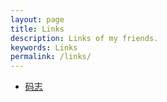 ```yaml
---
layout: page
title: Links
description: Links of my friends.
keywords: Links
permalink: /links/
---
```


<ul>
<li><a href="http://mazhuang.org/">码志</a></li>
</ul>
